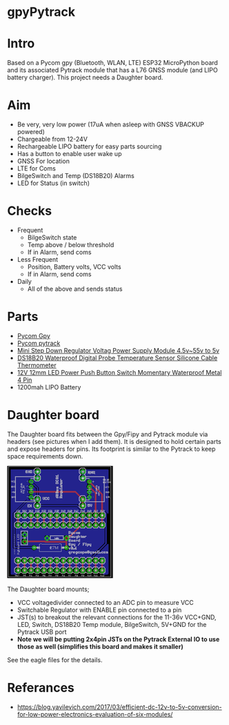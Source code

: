 gpyPytrack
=========

Intro
==========
Based on a Pycom gpy (Bluetooth, WLAN, LTE) ESP32 MicroPython board and its associated Pytrack module that has a L76 GNSS module (and LIPO battery charger).  This project needs a Daughter board.

Aim
==========
* Be very, very low power (17uA when asleep with GNSS VBACKUP powered)
* Chargeable from 12-24V
* Rechargeable LIPO battery for easy parts sourcing
* Has a button to enable user wake up
* GNSS For location
* LTE for Coms
* BilgeSwitch and Temp (DS18B20) Alarms
* LED for Status (in switch)

Checks
=============
* Frequent
  * BilgeSwitch state
  * Temp above / below threshold
  * If in Alarm, send coms
* Less Frequent
  * Position, Battery volts, VCC volts
  * If in Alarm, send coms
* Daily
  * All of the above and sends status

Parts
==========
* [Pycom Gpy](https://pycom.io/hardware/gpy-specs)
* [Pycom pytrack](https://pycom.io/hardware/pytrack-specs/)
* [Mini Step Down Regulator Voltag Power Supply Module 4.5v~55v to 5v](https://www.ebay.co.uk/sch/i.html?_osacat=0&_odkw=Mini+Step+Down+Regulator+Voltag+Power+Supply+Module+4.5v~55v+to+5v&_from=R40&_trksid=p2334524.m570.l1313.TR0.TRC0.H0.XMini+Step+Down+Regulator+Voltag+Power+Supply+Module+4.5v~55v+to+5v+600ma.TRS0&_nkw=Mini+Step+Down+Regulator+Voltag+Power+Supply+Module+4.5v~55v+to+5v+600ma&_sacat=0)
* [DS18B20 Waterproof Digital Probe Temperature Sensor Silicone Cable Thermometer](https://www.ebay.co.uk/sch/i.html?_from=R40&_trksid=p2380057.m570.l1313.TR0.TRC0.H0.Xvermont+l+tent.TRS0&_nkw=DS18B20+Waterproof+Digital+Probe+Temperature+Sensor+Silicone+Cable+Thermometer&_sacat=0)
* [12V 12mm LED Power Push Button Switch Momentary Waterproof Metal 4 Pin](https://www.ebay.co.uk/sch/i.html?_osacat=0&_odkw=waterproof+LED+switch+12mm&_from=R40&_trksid=p2334524.m570.l1313.TR0.TRC0.H0.Xwaterproof+LED+switch+12mm+momentary.TRS0&_nkw=waterproof+LED+switch+12mm+momentary&_sacat=0)
* 1200mah LIPO Battery

Daughter board
==============
The Daughter board fits between the Gpy/Fipy and Pytrack module via headers (see pictures when I add them).  It is designed to hold certain parts and expose headers for pins.   Its footprint is similar to the Pytrack to keep space requirements down.

![pycomDaughterBoard.brd.png](/pycomDaughterBoard.brd.png)

The Daughter board mounts;
* VCC voltagedivider connected to an ADC pin to measure VCC
* Switchable Regulator with ENABLE pin connected to a pin
* JST(s) to breakout the relevant connections for the 11-36v VCC+GND, LED, Switch, DS18B20 Temp module, BilgeSwitch, 5V+GND for the Pytrack USB port
* __Note we will be putting 2x4pin JSTs on the Pytrack External IO to use those as well (simplifies this board and makes it smaller)__  

See the eagle files for the details.

Referances
=============
* https://blog.yavilevich.com/2017/03/efficient-dc-12v-to-5v-conversion-for-low-power-electronics-evaluation-of-six-modules/
